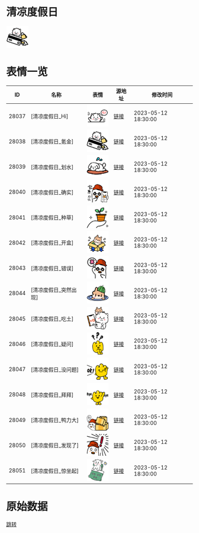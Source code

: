 # 清凉度假日

<img src="./cover.png" height="60" alt="cover" />

# 表情一览

|ID|名称|表情|源地址|修改时间|
|----|----|----|----|----|
|28037|[清凉度假日_Hi]|<img src="./pic/028037_%5B清凉度假日_Hi%5D.png" height="60" alt="Hi"/>|[链接](https://i0.hdslb.com/bfs/garb/c01f725b7e3fa81624efd87e487c2cd39dcebb5f.png)|2023-05-12 18:30:00|
|28038|[清凉度假日_氪金]|<img src="./pic/028038_%5B清凉度假日_氪金%5D.png" height="60" alt="氪金"/>|[链接](https://i0.hdslb.com/bfs/garb/c4ed879b2ece96d123dd1cad73a5255e1aaab646.png)|2023-05-12 18:30:00|
|28039|[清凉度假日_划水]|<img src="./pic/028039_%5B清凉度假日_划水%5D.png" height="60" alt="划水"/>|[链接](https://i0.hdslb.com/bfs/garb/f26ea93a4668c7ceec3d9a949131d9463016031f.png)|2023-05-12 18:30:00|
|28040|[清凉度假日_确实]|<img src="./pic/028040_%5B清凉度假日_确实%5D.png" height="60" alt="确实"/>|[链接](https://i0.hdslb.com/bfs/garb/f3464555192de021d58b08df02aed7ad700d2886.png)|2023-05-12 18:30:00|
|28041|[清凉度假日_种草]|<img src="./pic/028041_%5B清凉度假日_种草%5D.png" height="60" alt="种草"/>|[链接](https://i0.hdslb.com/bfs/garb/9be599336e28d191ec1371ed42e3e4af33f8a006.png)|2023-05-12 18:30:00|
|28042|[清凉度假日_开盒]|<img src="./pic/028042_%5B清凉度假日_开盒%5D.png" height="60" alt="开盒"/>|[链接](https://i0.hdslb.com/bfs/garb/2ea7191c9e12298c539f69bed927ae6254c5e923.png)|2023-05-12 18:30:00|
|28043|[清凉度假日_错误]|<img src="./pic/028043_%5B清凉度假日_错误%5D.png" height="60" alt="错误"/>|[链接](https://i0.hdslb.com/bfs/garb/34304d18bb372bd35682e6f55830a71efe2b196f.png)|2023-05-12 18:30:00|
|28044|[清凉度假日_突然出现]|<img src="./pic/028044_%5B清凉度假日_突然出现%5D.png" height="60" alt="突然出现"/>|[链接](https://i0.hdslb.com/bfs/garb/65c18e525e0ab5cef0018391050f6687a0c53253.png)|2023-05-12 18:30:00|
|28045|[清凉度假日_吃土]|<img src="./pic/028045_%5B清凉度假日_吃土%5D.png" height="60" alt="吃土"/>|[链接](https://i0.hdslb.com/bfs/garb/ab9458b0668e9dd2db41bea409ecd69fac31fb8b.png)|2023-05-12 18:30:00|
|28046|[清凉度假日_疑问]|<img src="./pic/028046_%5B清凉度假日_疑问%5D.png" height="60" alt="疑问"/>|[链接](https://i0.hdslb.com/bfs/garb/67bef6e53d5edf15970ffa891abdc538f81ce176.png)|2023-05-12 18:30:00|
|28047|[清凉度假日_没问题]|<img src="./pic/028047_%5B清凉度假日_没问题%5D.png" height="60" alt="没问题"/>|[链接](https://i0.hdslb.com/bfs/garb/4d8682c6cd968f35f584e67c6ba9503248632280.png)|2023-05-12 18:30:00|
|28048|[清凉度假日_拜拜]|<img src="./pic/028048_%5B清凉度假日_拜拜%5D.png" height="60" alt="拜拜"/>|[链接](https://i0.hdslb.com/bfs/garb/57c3094faffdbb4cc61b447ef2cfc062ad36444c.png)|2023-05-12 18:30:00|
|28049|[清凉度假日_鸭力大]|<img src="./pic/028049_%5B清凉度假日_鸭力大%5D.png" height="60" alt="鸭力大"/>|[链接](https://i0.hdslb.com/bfs/garb/8c567bd33ad02eb9a2b5fc6c1bb9fbf5c381d736.png)|2023-05-12 18:30:00|
|28050|[清凉度假日_发现了]|<img src="./pic/028050_%5B清凉度假日_发现了%5D.png" height="60" alt="发现了"/>|[链接](https://i0.hdslb.com/bfs/garb/079b63a9af1d6248d706d95782c044038322dad2.png)|2023-05-12 18:30:00|
|28051|[清凉度假日_惊坐起]|<img src="./pic/028051_%5B清凉度假日_惊坐起%5D.png" height="60" alt="惊坐起"/>|[链接](https://i0.hdslb.com/bfs/garb/f91b88deb9c8b043e4e31cad734fcfc6680c5141.png)|2023-05-12 18:30:00|

# 原始数据

[跳转](./raw.json)

